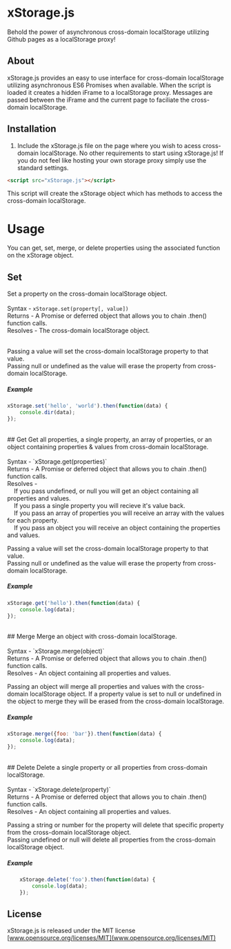 # xStorage.js
Behold the power of asynchronous cross-domain localStorage utilizing Github pages as a localStorage proxy!<br>

## About
xStorage.js provides an easy to use interface for cross-domain localStorage utilizing asynchronous ES6 Promises when available.  When the script is loaded it creates a hidden iFrame to a localStorage proxy.  Messages are passed between the iFrame and the current page to faciliate the cross-domain localStorage.

## Installation
1. Include the xStorage.js file on the page where you wish to acess cross-domain localStorage. No other requirements to start using xStorage.js! If you do not feel like hosting your own storage proxy simply use the standard settings. <br>
```html
<script src="xStorage.js"></script>
```
This script will create the xStorage object which has methods to access the cross-domain localStorage.


# Usage
You can get, set, merge, or delete properties using the associated function on the xStorage object.<br>

## Set
Set a property on the cross-domain localStorage object.<br><br>
Syntax - `xStorage.set(property[, value])`<br>
Returns - A Promise or deferred object that allows you to chain .then() function calls.<br>
Resolves - The cross-domain localStorage object.<br><br>

Passing a value will set the cross-domain localStorage property to that value.<br>
Passing null or undefined as the value will erase the property from cross-domain localStorage.<br>

##### Example
```js
xStorage.set('hello', 'world').then(function(data) {
	console.dir(data);
});
```

<br>
## Get
Get all properties, a single property, an array of properties, or an object containing properties & values from cross-domain localStorage.<br><br>
Syntax - `xStorage.get(properties)` <br>
Returns - A Promise or deferred object that allows you to chain .then() function calls.<br>
Resolves - <br>
&nbsp;&nbsp;&nbsp;&nbsp;If you pass undefined, or null you will get an object containing all properties and values.<br>
&nbsp;&nbsp;&nbsp;&nbsp;If you pass a single property you will recieve it's value back.<br>
&nbsp;&nbsp;&nbsp;&nbsp;If you pass an array of properties you will receive an array with the values for each property.<br>
&nbsp;&nbsp;&nbsp;&nbsp;If you pass an object you will receive an object containing the properties and values.<br>

Passing a value will set the cross-domain localStorage property to that value.<br>
Passing null or undefined as the value will erase the property from cross-domain localStorage.<br>

##### Example
```js
xStorage.get('hello').then(function(data) {
	console.log(data);
});
```

<br>
## Merge
Merge an object with cross-domain localStorage.<br><br>
Syntax - `xStorage.merge(object)`<br>
Returns - A Promise or deferred object that allows you to chain .then() function calls.<br>
Resolves - An object containing all properties and values.<br>

Passing an object will merge all properties and values with the cross-domain localStorage object.  If a property value is set to null or undefined in the object to merge they will be erased from the cross-domain localStorage.

##### Example
```js
xStorage.merge({foo: 'bar'}).then(function(data) {
	console.log(data);
});
```

<br>
## Delete
Delete a single property or all properties from cross-domain localStorage.<br><br>
Syntax - `xStorage.delete(property)`<br>
Returns - A Promise or deferred object that allows you to chain .then() function calls.<br>
Resolves - An object containing all properties and values.<br>

Passing a string or number for the property will delete that specific property from the cross-domain localStorage object.<br>
Passing undefined or null will delete all properties from the cross-domain localStorage object.

##### Example
```js
	xStorage.delete('foo').then(function(data) {
		console.log(data);
	});
```

## License 
xStorage.js is released under the MIT license<br>
[www.opensource.org/licenses/MIT](www.opensource.org/licenses/MIT)